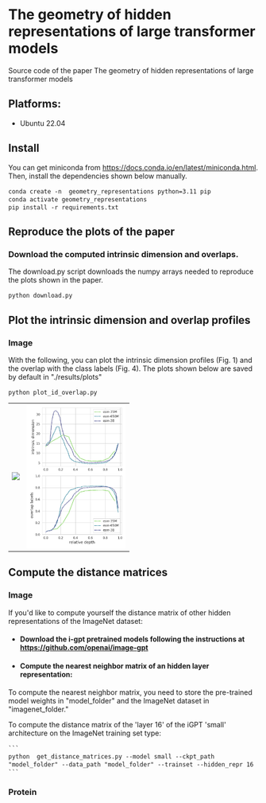 # The geometry of hidden representations of large transformer models

Source code of the paper  The geometry of hidden representations of large transformer models


## Platforms:
- Ubuntu 22.04

## Install

You can get miniconda from https://docs.conda.io/en/latest/miniconda.html. Then, install the dependencies shown below manually.

```
conda create -n  geometry_representations python=3.11 pip
conda activate geometry_representations
pip install -r requirements.txt   
```

## Reproduce the plots of the paper
### Download the computed intrinsic dimension and overlaps. 
The download.py script downloads the numpy arrays needed to reproduce the plots shown in the paper.

```
python download.py 
```

## Plot the intrinsic dimension and overlap profiles
### Image
With the following, you can plot the intrinsic dimension profiles (Fig. 1) and the overlap with the class labels (Fig. 4). The plots shown below are saved by default in "./results/plots"

```
python plot_id_overlap.py 
```

<table>
  <tr>
    <td><img src="results/plots/esm_id_ov_labels.pngresults/plots/igpt_id_ov_labels.png" width="200"></td>
    <td><img src=results/plots/esm_id_ov_labels.png width="200"></td>
  </tr>
</table>



## Compute the distance matrices 
### Image

If you'd like to compute yourself the distance matrix of other hidden representations of the ImageNet dataset:

   * #### Download the i-gpt pretrained models following the instructions at https://github.com/openai/image-gpt 


   * #### Compute the nearest neighbor matrix of an hidden layer representation:

   To compute the nearest neighbor matrix, you need to store the pre-trained model weights in "model_folder" and the ImageNet dataset in "imagenet_folder." 

   To compute the distance matrix of the 'layer 16' of the iGPT 'small' architecture on the ImageNet training set type:

    ```
    python  get_distance_matrices.py --model small --ckpt_path "model_folder" --data_path "model_folder" --trainset --hidden_repr 16
    ```

### Protein 








